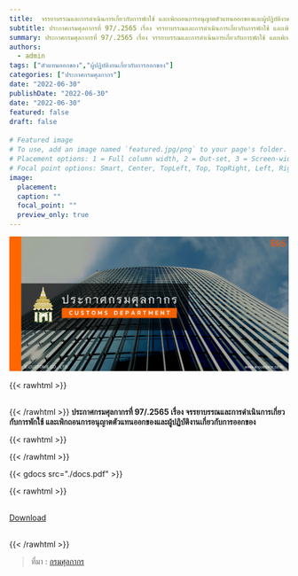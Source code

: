 ```yaml
---
title: 	จรรยาบรรณและการดำเนินการเกี่ยวกับการพักใช้ และเพิกถอนการอนุญาตตัวแทนออกของและผู้ปฏิบัติงานเกี่ยวกับการออกของ
subtitle: ประกาศกรมศุลกากรที่ 97/.2565 เรื่อง จรรยาบรรณและการดำเนินการเกี่ยวกับการพักใช้ และเพิกถอนการอนุญาตตัวแทนออกของและผู้ปฏิบัติงานเกี่ยวกับการออกของ
summary: ประกาศกรมศุลกากรที่ 97/.2565 เรื่อง จรรยาบรรณและการดำเนินการเกี่ยวกับการพักใช้ และเพิกถอนการอนุญาตตัวแทนออกของและผู้ปฏิบัติงานเกี่ยวกับการออกของ
authors:
  - admin
tags: ["ตัวแทนออกของ","ผู้ปฏิบัติงานเกี่ยวกับการออกของ"]
categories: ["ประกาศกรมศุลกากร"]
date: "2022-06-30"
publishDate: "2022-06-30"
date: "2022-06-30"
featured: false
draft: false

# Featured image
# To use, add an image named `featured.jpg/png` to your page's folder.
# Placement options: 1 = Full column width, 2 = Out-set, 3 = Screen-width
# Focal point options: Smart, Center, TopLeft, Top, TopRight, Left, Right, BottomLeft, Bottom, BottomRight
image:
  placement:
  caption: ""
  focal_point: ""
  preview_only: true
---
```


![](featured.png)

{{< rawhtml >}}
<br>
<br>

{{< /rawhtml >}}
**ประกาศกรมศุลกากรที่ 97/.2565 เรื่อง จรรยาบรรณและการดำเนินการเกี่ยวกับการพักใช้ และเพิกถอนการอนุญาตตัวแทนออกของและผู้ปฏิบัติงานเกี่ยวกับการออกของ**


{{< rawhtml >}}
<br>


{{< /rawhtml >}}

{{< gdocs src="./docs.pdf" >}}


{{< rawhtml >}}
<br>

<br>
<div class="article-tags">
<a class="badge badge-danger" href="./97-2565.zip" target="_blank" id="download_files_new">Download</a>

</div>
<br>

{{< /rawhtml >}}

> ที่มา : [กรมศุลกากร](https://www.customs.go.th/cont_strc_download_with_docno_date.php?lang=th&top_menu=menu_homepage&current_id=142329324147505f4d464b48464a4e)